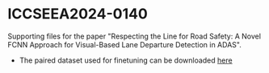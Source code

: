 # ICCSEEA2024-0140
Supporting files for the paper "Respecting the Line for Road Safety: A Novel FCNN Approach for Visual-Based Lane Departure Detection in ADAS".

- The paired dataset used for finetuning can be downloaded [here](https://drive.google.com/drive/folders/1hGPEPgPw9Z_tTWzt5cGCiXWu7jly3Yh4?usp=sharing)
